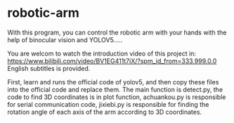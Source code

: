 # robotic-arm
With this program, you can control the robotic arm with your hands with the help of binocular vision and YOLOV5.....

You are welcom to watch the introduction video of this project in: https://www.bilibili.com/video/BV1EG411t7iX/?spm_id_from=333.999.0.0
English subtitles is provided.

First, learn and runs the official code of yolov5, and then copy these files into the official code and replace them.
The main function is detect.py, the code to find 3D coordinates is in plot function, achuankou.py is responsible for serial communication code, jixiebi.py is responsible for finding the rotation angle of each axis of the arm according to 3D coordinates.
